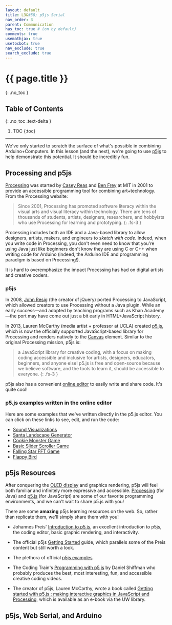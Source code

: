 ```yaml
---
layout: default
title: L3&#58; p5js Serial
nav_order: 3
parent: Communication
has_toc: true # (on by default)
comments: true
usemathjax: true
usetocbot: true
nav_exclude: true
search_exclude: true
---
```

# {{ page.title }}
{: .no_toc }

## Table of Contents
{: .no_toc .text-delta }

1. TOC
{:toc}
---

We've only started to scratch the surface of what's possible in combining Arduino+Computers. In this lesson (and the next), we're going to use [p5js](https://p5js.org/) to help demonstrate this potential. It should be incredibly fun.

<!-- TODO: consider showing one of our earlier p5js videos we made for HCID with a controller? -->

<!-- - p5js demos (I've made three: one output only, one input only, one bidirectional).

## From Arduino to p5.js

- Could walk through them both in p5js editor and in vscode
EtchaSketch Demo
 -- Not just with pots but also FSRs, maybe the SharpIR sensor?
 -- Then show another version with pretty colors and ball sizes getting bigger? Kind of like that YouTube video version I have.
AccelBallDemo

## From p5.js to Arduino
- 

## Bidirectional
TODO: just generally need to add more screenshots or screen captures. -->

## Processing and p5js

[Processing](https://processing.org/) was started by [Casey Reas](https://en.wikipedia.org/wiki/Casey_Reas) and [Ben Frey](https://en.wikipedia.org/wiki/Ben_Fry) at MIT in 2001 to provide an accessible programming tool for combining art+technology. From the Processing website:

>  Since 2001, Processing has promoted software literacy within the visual arts and visual literacy within technology. There are tens of thousands of students, artists, designers, researchers, and hobbyists who use Processing for learning and prototyping.
{: .fs-3 }

Processing includes both an IDE and a Java-based library to allow designers, artists, makers, and engineers to *sketch with code*. Indeed, when you write code in Processing, you don't even need to know that you're using Java just like beginners don't know they are using C or C++ when writing code for Arduino (indeed, the Arduino IDE and programming paradigm is based on Processing!).

It is hard to overemphasize the impact Processing has had on digital artists and creative coders.

### p5js

In 2008, [John Resig](https://en.wikipedia.org/wiki/John_Resig) (the creator of jQuery) ported Processing to JavaScript, which allowed creators to use Processing without a Java plugin. While an early success—and adopted by teaching programs such as Khan Academy—the port may have come out just a bit early in HTML+JavaScript history.

In 2013, Lauren McCarthy (media artist + professor at UCLA) created [p5.js](https://p5js.org/), which is now the officially supported JavaScript-based library for Processing and renders natively to the [Canvas](https://developer.mozilla.org/en-US/docs/Web/API/Canvas_API) element. Similar to the original Processing mission, p5js is:

>  a JavaScript library for creative coding, with a focus on making coding accessible and inclusive for artists, designers, educators, beginners, and anyone else! p5.js is free and open-source because we believe software, and the tools to learn it, should be accessible to everyone.
{: .fs-3 }

p5js also has a convenient [online editor](https://editor.p5js.org/) to easily write and share code. It's quite cool! 

### p5.js examples written in the online editor

Here are some examples that we've written directly in the p5.js editor. You can click on these links to see, edit, and run the code:

- [Sound Visualizations](https://editor.p5js.org/jonfroehlich/sketches/d2euV09i)
- [Santa Landscape Generator](https://editor.p5js.org/jonfroehlich/sketches/KFDQe5sbQ)
- [Cookie Monster Game](https://editor.p5js.org/jonfroehlich/sketches/oUIeXC9sS)
- [Basic Slider Scroller Game](https://editor.p5js.org/jonfroehlich/sketches/JwvvVJlNi)
- [Falling Star FFT Game](https://editor.p5js.org/jonfroehlich/sketches/UvFAcoUgu)
- [Flappy Bird](https://editor.p5js.org/jonfroehlich/sketches/shtF6XFeY)

## p5js Resources

After conquering the [OLED display](../advancedio/oled.md) and graphics rendering, p5js will feel both familiar and infinitely more expressive and accessible. [Processing](https://processing.org/) (for Java) and [p5.js](https://p5js.org/) (for JavaScript) are some of our favorite programming environments, and we can't wait to share p5.js with you!

There are some **amazing** p5js learning resources on the web. So, rather than replicate them, we'll simply share them with you!

- Johannes Preis' [Introduction to p5.js](https://medium.com/comsystoreply/introduction-to-p5-js-9a7da09f20aa), an excellent introduction to p5js, the coding editor, basic graphic rendering, and interactivity.

- The official p5js [Getting Started](https://p5js.org/get-started/) guide, which parallels some of the Preis content but still worth a look.

- The plethora of official [p5js examples](https://p5js.org/examples/)

- The Coding Train's [Programming with p5.js](https://thecodingtrain.com/beginners/p5js/) by Daniel Shiffman who probably produces the best, most interesting, fun, and accessible creative coding videos.

- The creator of p5js, Lauren McCarthy, wrote a book called [Getting started with p5.js : making interactive graphics in JavaScript and Processing](https://alliance-primo.hosted.exlibrisgroup.com/permalink/f/kjtuig/CP71274969160001451), which is available as an e-book via the UW library.

## p5js, Web Serial, and Arduino

